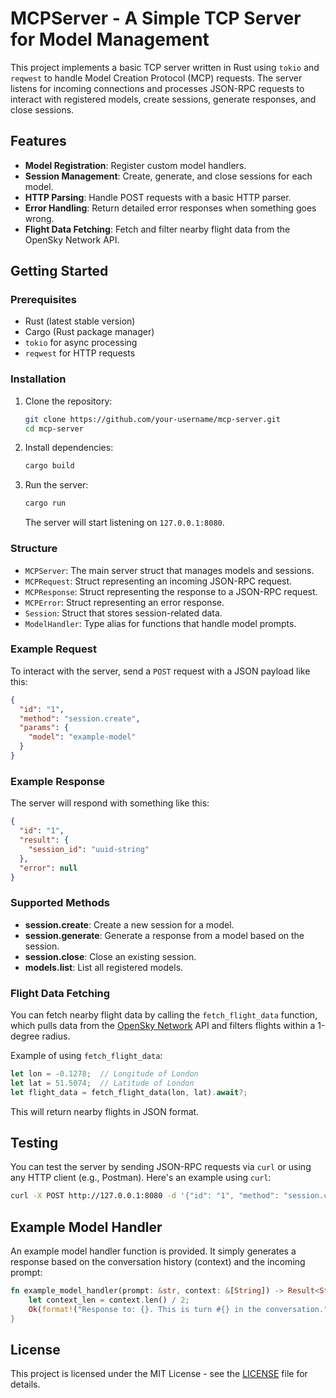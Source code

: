 
# MCPServer - A Simple TCP Server for Model Management

This project implements a basic TCP server written in Rust using `tokio` and `reqwest` to handle Model Creation Protocol (MCP) requests. The server listens for incoming connections and processes JSON-RPC requests to interact with registered models, create sessions, generate responses, and close sessions.

## Features

- **Model Registration**: Register custom model handlers.
- **Session Management**: Create, generate, and close sessions for each model.
- **HTTP Parsing**: Handle POST requests with a basic HTTP parser.
- **Error Handling**: Return detailed error responses when something goes wrong.
- **Flight Data Fetching**: Fetch and filter nearby flight data from the OpenSky Network API.

## Getting Started

### Prerequisites

- Rust (latest stable version)
- Cargo (Rust package manager)
- `tokio` for async processing
- `reqwest` for HTTP requests

### Installation

1. Clone the repository:

   ```bash
   git clone https://github.com/your-username/mcp-server.git
   cd mcp-server
   ```

2. Install dependencies:

   ```bash
   cargo build
   ```

3. Run the server:

   ```bash
   cargo run
   ```

   The server will start listening on `127.0.0.1:8080`.

### Structure

- `MCPServer`: The main server struct that manages models and sessions.
- `MCPRequest`: Struct representing an incoming JSON-RPC request.
- `MCPResponse`: Struct representing the response to a JSON-RPC request.
- `MCPError`: Struct representing an error response.
- `Session`: Struct that stores session-related data.
- `ModelHandler`: Type alias for functions that handle model prompts.

### Example Request

To interact with the server, send a `POST` request with a JSON payload like this:

```json
{
  "id": "1",
  "method": "session.create",
  "params": {
    "model": "example-model"
  }
}
```

### Example Response

The server will respond with something like this:

```json
{
  "id": "1",
  "result": {
    "session_id": "uuid-string"
  },
  "error": null
}
```

### Supported Methods

- **session.create**: Create a new session for a model.
- **session.generate**: Generate a response from a model based on the session.
- **session.close**: Close an existing session.
- **models.list**: List all registered models.

### Flight Data Fetching

You can fetch nearby flight data by calling the `fetch_flight_data` function, which pulls data from the [OpenSky Network](https://opensky-network.org/api/states/all) API and filters flights within a 1-degree radius.

Example of using `fetch_flight_data`:

```rust
let lon = -0.1278;  // Longitude of London
let lat = 51.5074;  // Latitude of London
let flight_data = fetch_flight_data(lon, lat).await?;
```

This will return nearby flights in JSON format.

## Testing

You can test the server by sending JSON-RPC requests via `curl` or using any HTTP client (e.g., Postman). Here's an example using `curl`:

```bash
curl -X POST http://127.0.0.1:8080 -d '{"id": "1", "method": "session.create", "params": {"model": "example-model"}}'
```

## Example Model Handler

An example model handler function is provided. It simply generates a response based on the conversation history (context) and the incoming prompt:

```rust
fn example_model_handler(prompt: &str, context: &[String]) -> Result<String, Box<dyn Error + Send + Sync>> {
    let context_len = context.len() / 2;
    Ok(format!("Response to: {}. This is turn #{} in the conversation.", prompt, context_len + 1))
}
```

## License

This project is licensed under the MIT License - see the [LICENSE](LICENSE) file for details.



